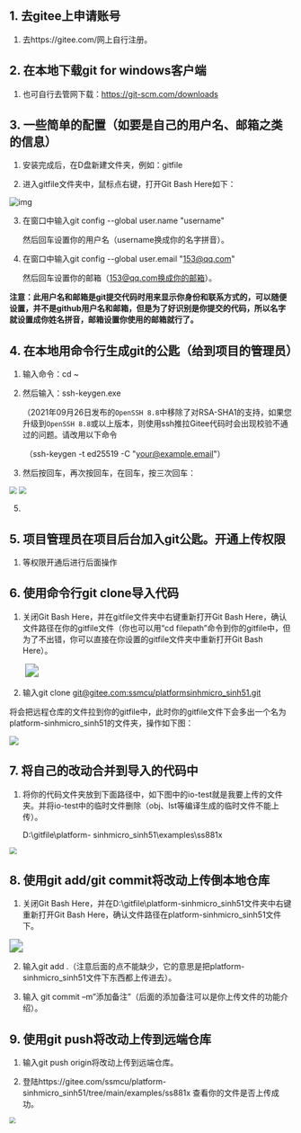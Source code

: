 ## 1. 去gitee上申请账号

1. 去https://gitee.com/网上自行注册。

## 2. 在本地下载git for windows客户端

1. 也可自行去管网下载：https://git-scm.com/downloads

## 3. 一些简单的配置（如要是自己的用户名、邮箱之类的信息）

1) 安装完成后，在D盘新建文件夹，例如：gitfile

2) 进入gitfile文件夹中，鼠标点右键，打开Git Bash Here如下：

<img src="./picture/1.jpg" alt="img"  />

3) 在窗口中输入git config --global user.name "username"

   然后回车设置你的用户名（username换成你的名字拼音）。

4) 在窗口中输入git config --global user.email "153@qq.com"

   然后回车设置你的邮箱（153@qq.com换成你的邮箱）。

**注意：此用户名和邮箱是git提交代码时用来显示你身份和联系方式的，可以随便设置，并不是github用户名和邮箱，但是为了好识别是你提交的代码，所以名字就设置成你姓名拼音，邮箱设置你使用的邮箱就行了。**

## 4. 在本地用命令行生成git的公匙（给到项目的管理员）

1. 输入命令：cd ~

2. 然后输入：ssh-keygen.exe

   （2021年09月26日发布的`OpenSSH 8.8`中移除了对RSA-SHA1的支持，如果您升级到`OpenSSH 8.8`或以上版本，则使用ssh推拉Gitee代码时会出现校验不通过的问题。请改用以下命令

   ​						（ssh-keygen -t ed25519 -C "your@example.email"）

3. 然后按回车，再次按回车，在回车，按三次回车：

<img src="./picture/2.jpg" style="zoom:80%;" />



<img src="./picture/3.jpg" style="zoom: 80%;" />

5. 

## 5. 项目管理员在项目后台加入git公匙。开通上传权限

1) 等权限开通后进行后面操作

## 6. 使用命令行git clone导入代码

1. 关闭Git Bash Here，并在gitfile文件夹中右键重新打开Git Bash Here，确认文件路径在你的gitfile文件（你也可以用“cd filepath”命令到你的gitfile中，但为了不出错，你可以直接在你设置的gitfile文件夹中重新打开Git Bash Here）。

   ​							  									 <img src="./picture/4.jpg" style="zoom:150%;" />

2. 输入git clone [git@gitee.com:ssmcu/platformsinhmicro_sinh51.git](mailto:git@gitee.com:ssmcu/platformsinhmicro_sinh51.git)

​		将会把远程仓库的文件拉到你的gitfile中，此时你的gitfile文件下会多出一个名为platform-sinhmicro_sinh51的文件夹，操作如下图：

![](./picture/5.jpg)

## 7. 将自己的改动合并到导入的代码中

1. 将你的代码文件夹放到下面路径中，如下图中的io-test就是我要上传的文件夹。并将io-test中的临时文件删除（obj、lst等编译生成的临时文件不能上传）。

   D:\gitfile\platform- sinhmicro_sinh51\examples\ss881x

<img src="./picture/6.jpg" style="zoom:80%;" />

## 8. 使用git add/git commit将改动上传倒本地仓库

1. 关闭Git Bash Here，并在D:\gitfile\platform-sinhmicro_sinh51文件夹中右键重新打开Git Bash Here，确认文件路径在platform-sinhmicro_sinh51文件下。

<img src="./picture/7.jpg" style="zoom:150%;" />

2. 输入git add .（注意后面的点不能缺少，它的意思是把platform-sinhmicro_sinh51文件下东西都上传进去）。

3. 输入 git commit –m”添加备注”（后面的添加备注可以是你上传文件的功能介绍）。

## 9. 使用git push将改动上传到远端仓库

1. 输入git push origin将改动上传到远端仓库。

2. 登陆https://gitee.com/ssmcu/platform-sinhmicro_sinh51/tree/main/examples/ss881x 查看你的文件是否上传成功。

<img src="./picture/8.jpg" style="zoom: 67%;" />
